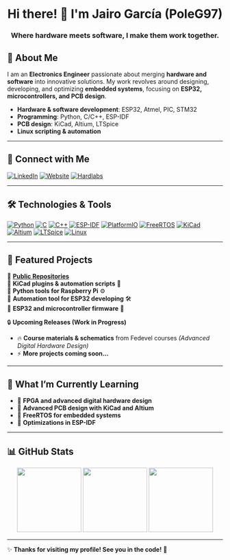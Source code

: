 <h1 align="center">Hi there! 👋 I'm Jairo García (PoleG97)</h1>
<h3 align="center">Where hardware meets software, I make them work together.</h3>



## 🔧 About Me  
I am an **Electronics Engineer** passionate about merging **hardware and software** into innovative solutions. My work revolves around designing, developing, and optimizing **embedded systems**, focusing on **ESP32, microcontrollers, and PCB design**.  

- **Hardware & software development**: ESP32, Atmel, PIC, STM32  
- **Programming**: Python, C/C++, ESP-IDF  
- **PCB design**: KiCad, Altium, LTSpice  
- **Linux scripting & automation**  

---

## 🔗 Connect with Me  
[![LinkedIn](https://img.shields.io/badge/LinkedIn-Jairo%20García-0A66C2?style=for-the-badge&logo=linkedin&logoColor=white)](www.linkedin.com/in/jairo-garcia-glez)
[![Website](https://img.shields.io/badge/🌐%20WEBSITE-3C3C3C?style=for-the-badge&logoColor=white)](https://hardlabs.net/)
[![Hardlabs](https://img.shields.io/badge/HARDLABS.NET-F5C211?style=for-the-badge&logoColor=black)](https://hardlabs.net/)


---

## 🛠️ Technologies & Tools  

[![Python](https://img.shields.io/badge/Python-3776AB?style=for-the-badge&logo=python&logoColor=white)](https://www.python.org/)
[![C](https://img.shields.io/badge/C-00599C?style=for-the-badge&logo=c&logoColor=white)](https://en.wikipedia.org/wiki/C_(programming_language))
[![C++](https://img.shields.io/badge/C++-00599C?style=for-the-badge&logo=c%2B%2B&logoColor=white)](https://isocpp.org/)
[![ESP-IDF](https://img.shields.io/badge/ESP--IDF-FF0000?style=for-the-badge&logo=espressif&logoColor=white)](https://docs.espressif.com/projects/esp-idf/en/latest/)
[![PlatformIO](https://img.shields.io/badge/PlatformIO-FF6600?style=for-the-badge&logo=platformio&logoColor=white)](https://platformio.org/)
[![FreeRTOS](https://img.shields.io/badge/FreeRTOS-0080FF?style=for-the-badge&logo=freertos&logoColor=white)](https://www.freertos.org/)
[![KiCad](https://img.shields.io/badge/KiCad-0078D7?style=for-the-badge&logo=kicad&logoColor=white)](https://www.kicad.org/)
[![Altium](https://img.shields.io/badge/Altium-000000?style=for-the-badge&logo=altium-designer&logoColor=white)](https://www.altium.com/)
[![LTSpice](https://img.shields.io/badge/LTSpice-FF4500?style=for-the-badge)](https://www.analog.com/en/design-center/design-tools-and-calculators/ltspice-simulator.html)
[![Linux](https://img.shields.io/badge/Linux-FCC624?style=for-the-badge&logo=linux&logoColor=black)](https://www.linux.org/)

---

## 📂 Featured Projects  

📡 **[Public Repositories](https://github.com/PoleG97?tab=repositories)**  
🔹 **KiCad plugins & automation scripts** 🔌  
🔹 **Python tools for Raspberry Pi** ⚙️  
🔹 **Automation tool for ESP32 developing** 🛠️   
🔹 **ESP32 and microcontroller firmware** 📡  

🔒 **Upcoming Releases (Work in Progress)**  
- 🔥 **Course materials & schematics** from Fedevel courses *(Advanced Digital Hardware Design)*  
- ⚡ **More projects coming soon...**  

---

## 🚀 What I’m Currently Learning  
- 🔹 **FPGA and advanced digital hardware design**  
- 🔹 **Advanced PCB design with KiCad and Altium**  
- 🔹 **FreeRTOS for embedded systems**  
- 🔹 **Optimizations in ESP-IDF**  

---

## 📊 GitHub Stats  

<p align="center">
  <img src="https://github-readme-stats.vercel.app/api?username=PoleG97&show_icons=true&theme=dark" height="150"/>
  <img src="https://github-readme-stats.vercel.app/api/top-langs/?username=PoleG97&layout=compact&theme=dark" height="150"/>
  <img src="https://github-readme-streak-stats.herokuapp.com/?user=PoleG97&theme=dark&hide_border=true" height="150"/>
</p>

---

✨ **Thanks for visiting my profile! See you in the code!** 🚀  
